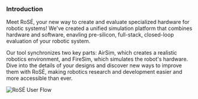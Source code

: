### Introduction

Meet RoSÉ, your new way to create and evaluate specialized hardware for robotic systems! We've created a unified simulation platform that combines hardware and software, enavling pre-silicon, full-stack, closed-loop evaluation of your robotic system. 

Our tool synchronizes two key parts: AirSim, which creates a realistic robotics environment, and FireSim, which simulates the robot's hardware.  Dive into the details of your designs and discover new ways to improve them with RoSÉ, making robotics research and development easier and more accessible than ever.

![RoSÉ User Flow](/assets/img/user-flow.png)
